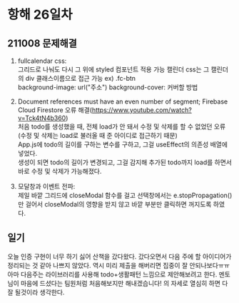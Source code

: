 # 항해 26일차

## 211008 문제해결

1. fullcalendar css:  
    그리드로 나눠도 다시 그 위에 styled 컴포넌트 적용 가능
    캘린더 css는 그 캘린더의 div 클래스이름으로 접근 가능 ex) .fc-btn  
    background-image: url("주소")
    background-cover: 커버할 방법

2. Document references must have an even number of segment; Firebase Cloud Firestore 오류 해결(https://www.youtube.com/watch?v=Tck4tN4b360)  
    처음 todo를 생성했을 때, 전체 load가 안 돼서 수정 및 삭제를 할 수 없었던 오류(수정 및 삭제는 load로 불러올 때 준 아이디로 접근하기 때문)  
    App.js에 todo의 길이를 구하는 변수를 구하고, 그걸 useEffect의 의존성 배열에 넣었다.  
    생성이 되면 todo의 길이가 변경되고, 그걸 감지해 추가된 todo까지 load를 하면서 바로 수정 및 삭제가 가능해졌다.  

3. 모달창과 이벤트 전파:  
    제일 바깥 그리드에 closeModal 함수를 걸고 선택창에서는 e.stopPropagation() 만 걸어서 closeModal의 영향을 받지 않고 바깥 부분만 클릭하면 꺼지도록 하였다.


## 일기  
오늘 인증 구현이 너무 하기 싫어 산책을 갔다왔다. 갔다오면서 다음 주에 할 아이디어가 정리되는 것 같아 나쁘지 않았다. 역시 미리 제출을 해버리면 집중이 잘 안되나보다ㅠㅠ 아마 다음주는 라이브러리를 사용해 todo+생활패턴 느낌으로 제안해보려고 한다. 멘토님이 마음에 드셨다는 팀원처럼 처음해보지만 해내겠습니다! 의 자세로 열심히 하면 다 잘 될것이라 생각한다.
